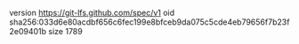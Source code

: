 version https://git-lfs.github.com/spec/v1
oid sha256:033d6e80acdbf656c6fec199e8bfceb9da075c5cde4eb79656f7b23f2e09401b
size 1789
